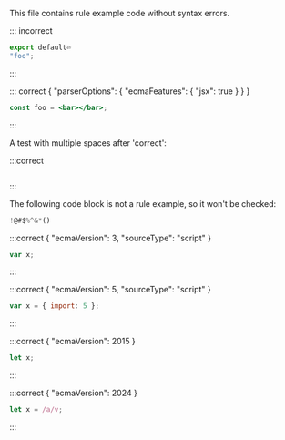 This file contains rule example code without syntax errors.

::: incorrect

```js
export default⏎
"foo";
```

:::

::: correct { "parserOptions": { "ecmaFeatures": { "jsx": true } } }

```jsx
const foo = <bar></bar>;
```

:::

A test with multiple spaces after 'correct':
<!-- markdownlint-disable-next-line no-trailing-spaces -->
:::correct  

```js
```

:::

The following code block is not a rule example, so it won't be checked:

```js
!@#$%^&*()
```

:::correct { "ecmaVersion": 3, "sourceType": "script" }

```js
var x;
```

:::

:::correct { "ecmaVersion": 5, "sourceType": "script" }

```js
var x = { import: 5 };
```

:::

:::correct { "ecmaVersion": 2015 }

```js
let x;
```

:::

:::correct { "ecmaVersion": 2024 }

```js
let x = /a/v;
```

:::
